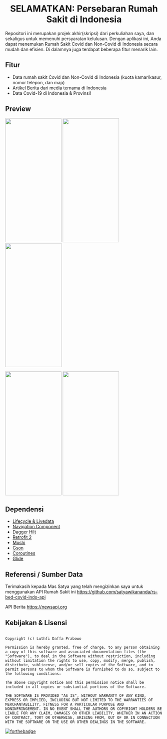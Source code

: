 <div align="center">
<h1>SELAMATKAN: Persebaran Rumah Sakit di Indonesia</h1>
</div>
Repositori ini merupakan projek akhir(skripsi) dari perkuliahan saya, dan sekaligus untuk memenuhi persyaratan kelulusan. Dengan aplikasi ini, Anda dapat menemukan Rumah Sakit Covid dan Non-Covid di Indonesia secara mudah dan efisien. Di dalamnya juga terdapat beberapa fitur menarik lain.

## Fitur
- Data rumah sakit Covid dan Non-Covid di Indonesia (kuota kamar/kasur, nomor telepon, dan map)
- Artikel Berita dari media ternama di Indonesia
- Data Covid-19 di Indonesia & Provinsi!

## Preview
<img src = "https://user-images.githubusercontent.com/68842666/157479211-2a9bf740-0cc6-4e4a-97a9-b063655cbae9.jpg" width = 180 height = 395/>  <img src = "https://user-images.githubusercontent.com/68842666/157482449-c9a4c2a7-ab73-4213-8e10-3d67544ea1da.jpg" width = 180 height = 395/>  <img src = "https://user-images.githubusercontent.com/68842666/157482592-9182dbb9-a5ed-4388-a62e-d29738604fa7.jpg" width = 180 height = 395/>

<img src = "https://user-images.githubusercontent.com/68842666/157481939-ef4a97ff-3a55-4477-b05a-41fd717b44e1.jpg" width = 180 height = 395/>  <img src = "https://user-images.githubusercontent.com/68842666/157480938-8fb97ef7-446e-43c7-b51c-04344bda9ba9.jpg" width = 180 height = 395/>



## Dependensi
- [Lifecycle & Livedata](https://developer.android.com/jetpack/androidx/releases/lifecycle)
- [Navigation Component](https://developer.android.com/jetpack/androidx/releases/navigation)
- [Dagger Hilt](https://dagger.dev/hilt/)
- [Retrofit 2](https://square.github.io/retrofit/)
- [Moshi](https://github.com/square/moshi)
- [Gson](https://github.com/google/gson)
- [Coroutines](https://developer.android.com/kotlin/coroutines?gclsrc=aw.ds&gclid=CjwKCAiAnO2MBhApEiwA8q0HYSKx8VWo_WPkBPO0Oiku9QN_d0sbi6zHhntW8pD7ZsAjciGIp7_oyhoCjvgQAvD_BwE)
- [Glide](https://github.com/bumptech/glide)

## Referensi / Sumber Data
Terimakasih kepada Mas Satya yang telah mengizinkan saya untuk menggunakan API Rumah Sakit ini
https://github.com/satyawikananda/rs-bed-covid-indo-api

API Berita 
https://newsapi.org

## Kebijakan & Lisensi

```

Copyright (c) Luthfi Daffa Prabowo

Permission is hereby granted, free of charge, to any person obtaining
a copy of this software and associated documentation files (the
"Software"), to deal in the Software without restriction, including
without limitation the rights to use, copy, modify, merge, publish,
distribute, sublicense, and/or sell copies of the Software, and to
permit persons to whom the Software is furnished to do so, subject to
the following conditions:

The above copyright notice and this permission notice shall be
included in all copies or substantial portions of the Software.

THE SOFTWARE IS PROVIDED "AS IS", WITHOUT WARRANTY OF ANY KIND,
EXPRESS OR IMPLIED, INCLUDING BUT NOT LIMITED TO THE WARRANTIES OF
MERCHANTABILITY, FITNESS FOR A PARTICULAR PURPOSE AND
NONINFRINGEMENT. IN NO EVENT SHALL THE AUTHORS OR COPYRIGHT HOLDERS BE
LIABLE FOR ANY CLAIM, DAMAGES OR OTHER LIABILITY, WHETHER IN AN ACTION
OF CONTRACT, TORT OR OTHERWISE, ARISING FROM, OUT OF OR IN CONNECTION
WITH THE SOFTWARE OR THE USE OR OTHER DEALINGS IN THE SOFTWARE.

```

[![forthebadge](https://forthebadge.com/images/badges/built-with-love.svg)](https://forthebadge.com)

